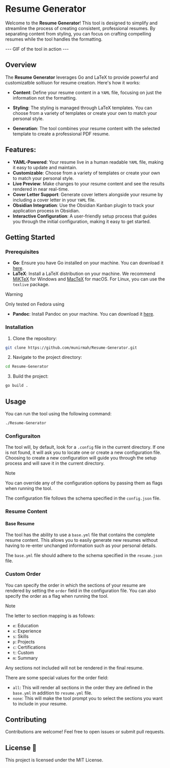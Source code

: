 # Resume Generator
Welcome to the **Resume Generator**! This tool is designed to simplify and streamline the process of creating consistent, professional resumes. By separating content from styling, you can focus on crafting compelling resumes while the tool handles the formatting.


--- GIF of the tool in action ---


## Overview
The **Resume Generator** leverages Go and LaTeX to provide powerful and customizatble soltiuon for resume creation. Here's how it works:

 - **Content**: Define your resume content in a `YAML` file, focusing on just the information not the formatting.

 - **Styling**: The styling is managed through LaTeX templates. You can choose from a variety of templates or create your own to match your personal style.

 - **Generation**: The tool combines your resume content with the selected template to create a professional PDF resume.


## Features:

- **YAML-Powered**: Your resume live in a human readable `YAML` file, making it easy to update and maintain.
- **Customizable**: Choose from a variety of templates or create your own to match your personal style.
- **Live Preview**: Make changes to your resume content and see the results rendered in near real-time.
- **Cover Letter Support**: Generate cover letters alongside your resume by including a cover letter in your `YAML` file.
- **Obsidian Integration**: Use the Obsidian Kanban plugin to track your application process in Obsidian.
- **Interactive Configuration**: A user-friendly setup process that guides you through the initial configuration, making it easy to get started.

## Getting Started

### Prerequisites
- **Go**: Ensure you have Go installed on your machine. You can download it [here](https://golang.org).
- **LaTeX**: Install a LaTeX distribution on your machine. We recommend [MiKTeX](https://miktex.org/download) for Windows and [MacTeX](https://www.tug.org/mactex/) for macOS. For Linux, you can use the `texlive` package.
> [!WARNING]
> Only tested on Fedora using 
- **Pandoc**: Install Pandoc on your machine. You can download it [here](https://pandoc.org/installing.html).

### Installation
1. Clone the repository:
```bash
git clone https://github.com/munirmah/Resume-Generator.git 
```
2. Navigate to the project directory:
```bash
cd Resume-Generator
```
3. Build the project:
```bash
go build .
```

## Usage

You can run the tool using the following command:

```bash
./Resume-Generator
```
### Configuraiton

The tool will, by default, look for a `.config` file in the current directory. If one is not found, it will ask you to locate one or create a new configuration file.
Choosing to create a new configuration will guide you through the setup process and will save it in the current directory.

> [!NOTE]
> You can override any of the configuration options by passing them as flags when running the tool.

The configuration file follows the schema specified in the `config.json` file.

### Resume Content

#### Base Resume
The tool has the ability to use a `base.yml` file that contains the complete resume content. This allows you to easily generate new resumes without having to re-enter unchanged information such as your personal details.

The `base.yml` file should adhere to the schema specified in the `resume.json` file.




### Custom Order
You can specify the order in which the sections of your resume are rendered by setting the `order` field in the configuration file. You can also specify the order as a flag when running the tool.

> [!NOTE]
> The letter to section mapping is as follows:
> - `e`: Education
> - `x`: Experience
> - `s`: Skills
> - `p`: Projects
> - `c`: Certifications
> - `t`: Custom
> - `m`: Summary
>
> Any sections not included will not be rendered in the final resume.

There are some special values for the order field:
- `all`: This will render all sections in the order they are defined in the `base.yml` in addition to `resume.yml` file. 
- `none`: This will make the tool prompt you to select the sections you want to include in your resume.





## Contributing

Contributions are welcome! Feel free to open issues or submit pull requests.

## License 📄

This project is licensed under the MIT License.





































